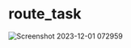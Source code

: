 # route_task

![Screenshot 2023-12-01 072959](https://github.com/ahmed00331/route_task/assets/116456635/9d0426d8-c21a-40bd-922c-1acc8412c4a2)
